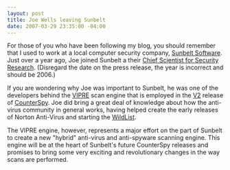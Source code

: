 ```yaml
---
layout: post
title: Joe Wells leaving Sunbelt
date: 2007-03-29 23:35:00 -04:00
---
```


For those of you who have been following my blog, you should remember that I used to work at a local computer security company, [Sunbelt Software](http://www.sunbelt-software.com/). Just over a year ago, Joe joined Sunbelt a their [Chief Scientist for Security Research](http://www.sunbelt-software.com/Press/Releases/?id=137). (Disregard the date on the press release, the year is incorrect and should be 2006.)

If you are wondering why Joe was important to Sunbelt, he was one of the developers behind the [VIPRE](http://sunbeltblog.blogspot.com/2007/01/evolving-antimalware-technology-model.html) scan engine that is employed in the [V2](http://sunbeltblog.blogspot.com/2007/02/introducing-counterspy-v2.html) release of [CounterSpy](http://www.sunbelt-software.com/Home-Home-Office/CounterSpy/). Joe did bring a great deal of knowledge about how the anti-virus community in general works, having helped create the early releases of Norton Anti-Virus and starting the [WildList](http://www.wildlist.org/). 

The VIPRE engine, however, represents a major effort on the part of Sunbelt to create a new "hybrid" anti-virus and anti-spyware scanning engine. This engine will be at the heart of Sunbelt's future CounterSpy releases and promises to bring some very exciting and revolutionary changes in the way scans are performed.
